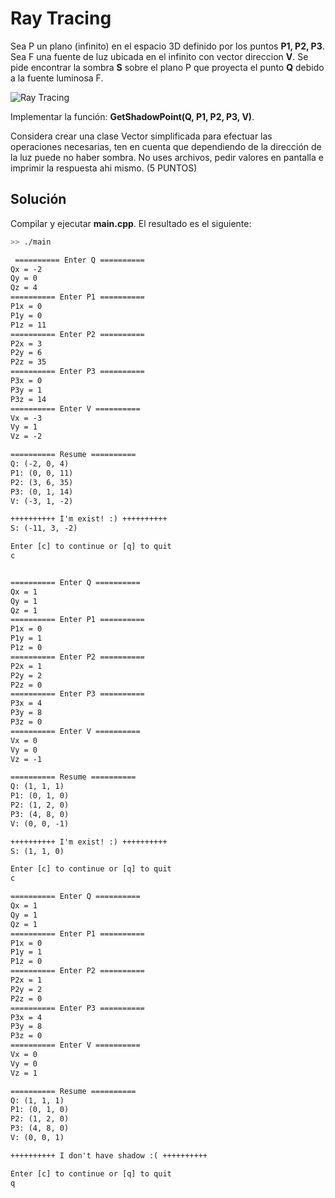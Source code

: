 # Ray Tracing

Sea P un plano (infinito) en el espacio 3D definido por los puntos **P1, P2, P3**.
Sea F una fuente de luz ubicada en el infinito con vector direccion **V**.
Se pide encontrar la sombra **S** sobre el plano P que proyecta el punto **Q** debido a la fuente luminosa F.

![Ray Tracing](http://www.bamtanggames.com/exams/cpp/01.PNG "Ray Tracing")

Implementar la función: **GetShadowPoint(Q, P1, P2, P3, V)**.

Considera crear una clase Vector simplificada para efectuar las operaciones necesarias, ten en cuenta que dependiendo de la dirección de la luz puede no haber sombra. No uses archivos, pedir valores en pantalla e imprimir la respuesta ahi mismo. (5 PUNTOS)

## Solución

Compilar y ejecutar **main.cpp**. El resultado es el siguiente:

``` bash
>> ./main
```

``` txt
 ========== Enter Q ==========
Qx = -2
Qy = 0
Qz = 4
========== Enter P1 ==========
P1x = 0
P1y = 0
P1z = 11
========== Enter P2 ==========
P2x = 3
P2y = 6
P2z = 35
========== Enter P3 ==========
P3x = 0
P3y = 1
P3z = 14
========== Enter V ==========
Vx = -3
Vy = 1
Vz = -2

========== Resume ==========
Q: (-2, 0, 4)
P1: (0, 0, 11)
P2: (3, 6, 35)
P3: (0, 1, 14)
V: (-3, 1, -2)

++++++++++ I'm exist! :) ++++++++++
S: (-11, 3, -2)

Enter [c] to continue or [q] to quit
c


========== Enter Q ==========
Qx = 1
Qy = 1
Qz = 1
========== Enter P1 ==========
P1x = 0
P1y = 1
P1z = 0
========== Enter P2 ==========
P2x = 1
P2y = 2
P2z = 0
========== Enter P3 ==========
P3x = 4
P3y = 8
P3z = 0
========== Enter V ==========
Vx = 0
Vy = 0
Vz = -1

========== Resume ==========
Q: (1, 1, 1)
P1: (0, 1, 0)
P2: (1, 2, 0)
P3: (4, 8, 0)
V: (0, 0, -1)

++++++++++ I'm exist! :) ++++++++++
S: (1, 1, 0)

Enter [c] to continue or [q] to quit
c

========== Enter Q ==========
Qx = 1
Qy = 1
Qz = 1
========== Enter P1 ==========
P1x = 0
P1y = 1
P1z = 0
========== Enter P2 ==========
P2x = 1
P2y = 2
P2z = 0
========== Enter P3 ==========
P3x = 4
P3y = 8
P3z = 0
========== Enter V ==========
Vx = 0
Vy = 0
Vz = 1

========== Resume ==========
Q: (1, 1, 1)
P1: (0, 1, 0)
P2: (1, 2, 0)
P3: (4, 8, 0)
V: (0, 0, 1)

++++++++++ I don't have shadow :( ++++++++++

Enter [c] to continue or [q] to quit
q

```